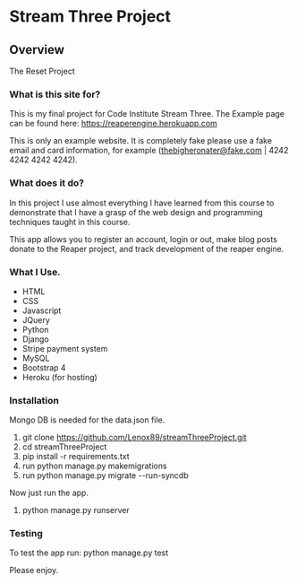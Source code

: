 # Stream Three Project

## Overview

The Reset Project

### What is this site for?

This is my final project for Code Institute Stream Three. The Example page can be found here: https://reaperengine.herokuapp.com

This is only an example website. It is completely fake please use a fake email and card information, for example (thebigheronater@fake.com | 4242 4242 4242 4242).

### What does it do?

In this project I use almost everything I have learned from this course to demonstrate that I have a grasp of the web design and programming techniques taught in this course. 

This app allows you to register an account, login or out, make blog posts donate to the Reaper project, and track development of the reaper engine.

### What I Use.

- HTML
- CSS
- Javascript
- JQuery
- Python
- Django
- Stripe payment system
- MySQL
- Bootstrap 4
- Heroku (for hosting)

### Installation

Mongo DB is needed for the data.json file.

1. git clone https://github.com/Lenox89/streamThreeProject.git
2. cd streamThreeProject
3. pip install -r requirements.txt
4. run python manage.py makemigrations
5. run python manage.py migrate --run-syncdb

Now just run the app.

1. python manage.py runserver

### Testing
 To test the app run: python manage.py test

Please enjoy.